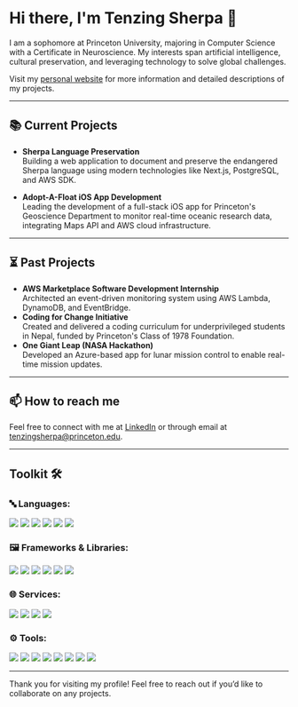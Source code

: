 # Hi there, I'm Tenzing Sherpa 👋  

I am a sophomore at Princeton University, majoring in Computer Science with a Certificate in Neuroscience. My interests span artificial intelligence, cultural preservation, and leveraging technology to solve global challenges.  

Visit my [personal website](https://www.tenzingsherpa.com/) for more information and detailed descriptions of my projects.  

---

## 📚 Current Projects  
- **Sherpa Language Preservation**  
  Building a web application to document and preserve the endangered Sherpa language using modern technologies like Next.js, PostgreSQL, and AWS SDK.  

- **Adopt-A-Float iOS App Development**  
  Leading the development of a full-stack iOS app for Princeton's Geoscience Department to monitor real-time oceanic research data, integrating Maps API and AWS cloud infrastructure.  

---

## ⏳ Past Projects  
- **AWS Marketplace Software Development Internship**  
  Architected an event-driven monitoring system using AWS Lambda, DynamoDB, and EventBridge.  
- **Coding for Change Initiative**  
  Created and delivered a coding curriculum for underprivileged students in Nepal, funded by Princeton's Class of 1978 Foundation.  
- **One Giant Leap (NASA Hackathon)**  
  Developed an Azure-based app for lunar mission control to enable real-time mission updates.  

---

## 📫 How to reach me  
Feel free to connect with me at [LinkedIn](https://linkedin.com/in/tenzingsherpaa) or through email at tenzingsherpa@princeton.edu.  

---

## Toolkit 🛠️  

### 🔤 Languages:  
<p align="left">
  <img src="https://img.shields.io/badge/-Python-3776AB?style=for-the-badge&logo=python&logoColor=white" />
  <img src="https://img.shields.io/badge/-Java-F80000?style=for-the-badge&logo=openjdk&logoColor=white" />
  <img src="https://img.shields.io/badge/-JavaScript-F7DF1E?style=for-the-badge&logo=javascript&logoColor=black" />
  <img src="https://img.shields.io/badge/-Swift-FA7343?style=for-the-badge&logo=swift&logoColor=white" />
  <img src="https://img.shields.io/badge/-SQL-4479A1?style=for-the-badge&logo=sqlite&logoColor=white" />
  <img src="https://img.shields.io/badge/-Bash-4EAA25?style=for-the-badge&logo=gnu-bash&logoColor=white" />
</p>

### 🖼 Frameworks & Libraries:  
<p align="left">
  <img src="https://img.shields.io/badge/-React-61DAFB?style=for-the-badge&logo=react&logoColor=black" />
  <img src="https://img.shields.io/badge/-Next.js-000000?style=for-the-badge&logo=next.js&logoColor=white" />
  <img src="https://img.shields.io/badge/-Svelte-FF3E00?style=for-the-badge&logo=svelte&logoColor=white" />
  <img src="https://img.shields.io/badge/-Flask-000000?style=for-the-badge&logo=flask&logoColor=white" />
  <img src="https://img.shields.io/badge/-PyTorch-EE4C2C?style=for-the-badge&logo=pytorch&logoColor=white" />
  <img src="https://img.shields.io/badge/-TensorFlow-FF6F00?style=for-the-badge&logo=tensorflow&logoColor=white" />
</p>

### 🌐 Services:  
<p align="left">
  <img src="https://img.shields.io/badge/-AWS-232F3E?style=for-the-badge&logo=amazon-aws&logoColor=white" />
  <img src="https://img.shields.io/badge/-Firebase-FFCA28?style=for-the-badge&logo=firebase&logoColor=black" />
  <img src="https://img.shields.io/badge/-Google%20Cloud-4285F4?style=for-the-badge&logo=google-cloud&logoColor=white" />
  <img src="https://img.shields.io/badge/-Azure-0078D4?style=for-the-badge&logo=microsoft-azure&logoColor=white" />
</p>

### ⚙️ Tools:  
<p align="left">
  <img src="https://img.shields.io/badge/-Docker-2496ED?style=for-the-badge&logo=docker&logoColor=white" />
  <img src="https://img.shields.io/badge/-Kubernetes-326CE5?style=for-the-badge&logo=kubernetes&logoColor=white" />
  <img src="https://img.shields.io/badge/-Git-F05032?style=for-the-badge&logo=git&logoColor=white" />
  <img src="https://img.shields.io/badge/-GitHub%20Actions-2088FF?style=for-the-badge&logo=github-actions&logoColor=white" />
  <img src="https://img.shields.io/badge/-VS%20Code-007ACC?style=for-the-badge&logo=visual-studio-code&logoColor=white" />
  <img src="https://img.shields.io/badge/-Postman-FF6C37?style=for-the-badge&logo=postman&logoColor=white" />
  <img src="https://img.shields.io/badge/-Figma-F24E1E?style=for-the-badge&logo=figma&logoColor=white" />
  <img src="https://img.shields.io/badge/-Linux-FCC624?style=for-the-badge&logo=linux&logoColor=black" />
</p>



---

Thank you for visiting my profile! Feel free to reach out if you’d like to collaborate on any projects.  
